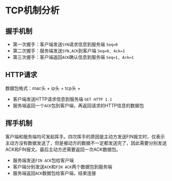# TCP机制分析

## 握手机制

- 第一次握手：客户端发送`SYN`请求信息到服务端 `Seq=0`
- 第二次握手：服务端发送`SYN,ACK`到客户端 `Seq=0, Ack=1`
- 第三次握手：客户端返回`ACK`确认信息到服务端 `Seq=1, Ack=1`

## HTTP请求

数据包格式：mac头 + ip头 + tcp头 + 

- 客户端发送HTTP请求信息到服务端 `GET HTTP 1.1`
- 服务端返回一个`ACK`包到客户端，再返回请求的HTTP信息的数据包

## 挥手机制

客户端和服务端均可发起挥手。四次挥手的原因是主动方发送FIN报文时，仅表示主动方没有数据发送了，但是被动方的数据不一定都发送完了，因此需要分别发送ACK和FIN报文。最后主动方还需要返回一次ACK数据包。

- 服务端发送`FIN ACK`包给客户端
- 客户端分别发送`ACK`和`FIN ACK`两个数据包到服务端
- 服务端返回`ACK`数据包给客户端，结束连接

